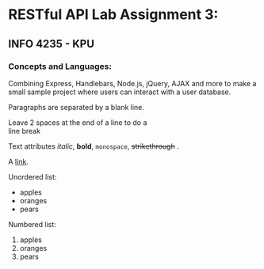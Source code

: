 RESTful API Lab Assignment 3:
=======

INFO 4235 - KPU
-----------

### Concepts and Languages:

Combining Express, Handlebars, Node.js, jQuery, AJAX and more to make a small sample project where users can interact with a user database.

Paragraphs are separated
by a blank line.

Leave 2 spaces at the end of a line to do a  
line break

Text attributes *italic*, **bold**,
`monospace`, ~~strikethrough~~ .

A [link](http://example.com).

Unordered list:

  * apples
  * oranges
  * pears

Numbered list:

  1. apples
  2. oranges
  3. pears
